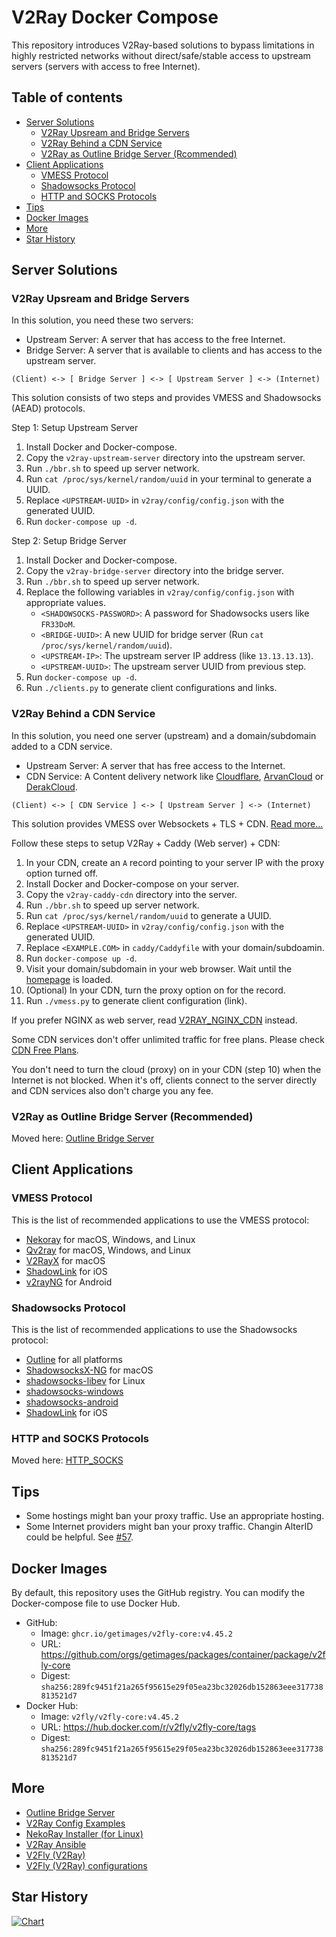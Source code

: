 # V2Ray Docker Compose

This repository introduces V2Ray-based solutions to bypass limitations in highly restricted networks
without direct/safe/stable access to upstream servers (servers with access to free Internet).

## Table of contents

  * [Server Solutions](#server-solutions)
    * [V2Ray Upsream and Bridge Servers](#v2ray-upsream-and-bridge-servers)
    * [V2Ray Behind a CDN Service](#v2ray-behind-a-cdn-service)
    * [V2Ray as Outline Bridge Server (Rcommended)](#v2ray-as-outline-bridge-server)
  * [Client Applications](#client-applications)
    * [VMESS Protocol](#vmess-protocol)
    * [Shadowsocks Protocol](#shadowsocks-protocol)
    * [HTTP and SOCKS Protocols](#http-and-socks-protocols)
  * [Tips](#tips)
  * [Docker Images](#docker-images)
  * [More](#more)
  * [Star History](#star-history)

## Server Solutions

### V2Ray Upsream and Bridge Servers

In this solution, you need these two servers:

* Upstream Server: A server that has access to the free Internet.
* Bridge Server: A server that is available to clients and has access to the upstream server.

```
(Client) <-> [ Bridge Server ] <-> [ Upstream Server ] <-> (Internet)
```

This solution consists of two steps and provides VMESS and Shadowsocks (AEAD) protocols.

Step 1: Setup Upstream Server

1. Install Docker and Docker-compose.
1. Copy the `v2ray-upstream-server` directory into the upstream server.
1. Run ```./bbr.sh``` to speed up server network.
1. Run ```cat /proc/sys/kernel/random/uuid``` in your terminal to generate a UUID.
1. Replace `<UPSTREAM-UUID>` in `v2ray/config/config.json` with the generated UUID.
1. Run `docker-compose up -d`.

Step 2: Setup Bridge Server

1. Install Docker and Docker-compose.
1. Copy the `v2ray-bridge-server` directory into the bridge server.
1. Run ```./bbr.sh``` to speed up server network.
1. Replace the following variables in `v2ray/config/config.json` with appropriate values.
    * `<SHADOWSOCKS-PASSWORD>`: A password for Shadowsocks users like `FR33DoM`.
    * `<BRIDGE-UUID>`: A new UUID for bridge server (Run ```cat /proc/sys/kernel/random/uuid```).
    * `<UPSTREAM-IP>`: The upstream server IP address (like `13.13.13.13`).
    * `<UPSTREAM-UUID>`: The upstream server UUID from previous step.
1. Run `docker-compose up -d`.
1. Run `./clients.py` to generate client configurations and links.

### V2Ray Behind a CDN Service

In this solution, you need one server (upstream) and a domain/subdomain added to a CDN service.

* Upstream Server: A server that has free access to the Internet.
* CDN Service: A Content delivery network like [Cloudflare](//cloudflare.com), [ArvanCloud](//arvancloud.ir) or [DerakCloud](//derak.cloud).

```
(Client) <-> [ CDN Service ] <-> [ Upstream Server ] <-> (Internet)
```

This solution provides VMESS over Websockets + TLS + CDN.
[Read more...](https://guide.v2fly.org/en_US/advanced/wss_and_web.html)

Follow these steps to setup V2Ray + Caddy (Web server) + CDN:

1. In your CDN, create an `A` record pointing to your server IP with the proxy option turned off.
1. Install Docker and Docker-compose on your server.
1. Copy the `v2ray-caddy-cdn` directory into the server.
1. Run ```./bbr.sh``` to speed up server network.
1. Run ```cat /proc/sys/kernel/random/uuid``` to generate a UUID.
1. Replace `<UPSTREAM-UUID>` in `v2ray/config/config.json` with the generated UUID.
1. Replace `<EXAMPLE.COM>` in `caddy/Caddyfile` with your domain/subdoamin.
1. Run `docker-compose up -d`.
1. Visit your domain/subdomain in your web browser.
   Wait until the [homepage](https://github.com/miladrahimi/v2ray-docker-compose/blob/master/v2ray-caddy-cdn/caddy/web/index.html) is loaded.
1. (Optional) In your CDN, turn the proxy option on for the record.
1. Run `./vmess.py` to generate client configuration (link).

If you prefer NGINX as web server, read [V2RAY_NGINX_CDN](docs/V2RAY_NGINX_CDN.md) instead.

Some CDN services don't offer unlimited traffic for free plans.
Please check [CDN Free Plans](https://github.com/miladrahimi/v2ray-docker-compose/discussions/89).

You don't need to turn the cloud (proxy) on in your CDN (step 10) when the Internet is not blocked.
When it's off, clients connect to the server directly and CDN services also don't charge you any fee.

### V2Ray as Outline Bridge Server (Recommended)

Moved here: [Outline Bridge Server](https://github.com/miladrahimi/outline-bridge-server)

## Client Applications

### VMESS Protocol

This is the list of recommended applications to use the VMESS protocol:

* [Nekoray](https://github.com/MatsuriDayo/nekoray/releases) for macOS, Windows, and Linux
* [Qv2ray](https://qv2ray.net) for macOS, Windows, and Linux
* [V2RayX](https://github.com/Cenmrev/V2RayX/releases) for macOS
* [ShadowLink](https://apps.apple.com/us/app/shadowlink-shadowsocks-vpn/id1439686518) for iOS
* [v2rayNG](https://github.com/2dust/v2rayNG) for Android

### Shadowsocks Protocol

This is the list of recommended applications to use the Shadowsocks protocol:

* [Outline](https://getoutline.org/get-started/#step-3) for all platforms
* [ShadowsocksX-NG](https://github.com/shadowsocks/ShadowsocksX-NG/releases) for macOS
* [shadowsocks-libev](https://github.com/shadowsocks/shadowsocks-libev) for Linux
* [shadowsocks-windows](https://github.com/shadowsocks/shadowsocks-windows/releases)
* [shadowsocks-android](https://github.com/shadowsocks/shadowsocks-android/releases)
* [ShadowLink](https://apps.apple.com/us/app/shadowlink-shadowsocks-vpn/id1439686518) for iOS

### HTTP and SOCKS Protocols

Moved here: [HTTP_SOCKS](docs/HTTP_SOCKS.md)

## Tips

* Some hostings might ban your proxy traffic. Use an appropriate hosting.
* Some Internet providers might ban your proxy traffic. Changin AlterID could be helpful.
  See [#57](https://github.com/miladrahimi/v2ray-docker-compose/issues/57).

## Docker Images

By default, this repository uses the GitHub registry.
You can modify the Docker-compose file to use Docker Hub.

* GitHub:
  * Image: ```ghcr.io/getimages/v2fly-core:v4.45.2```
  * URL: https://github.com/orgs/getimages/packages/container/package/v2fly-core
  * Digest: `sha256:289fc9451f21a265f95615e29f05ea23bc32026db152863eee317738813521d7`
* Docker Hub:
  * Image: ```v2fly/v2fly-core:v4.45.2```
  * URL: https://hub.docker.com/r/v2fly/v2fly-core/tags
  * Digest: `sha256:289fc9451f21a265f95615e29f05ea23bc32026db152863eee317738813521d7`

## More

* [Outline Bridge Server](https://github.com/miladrahimi/outline-bridge-server)
* [V2Ray Config Examples](https://github.com/xesina/v2ray-config-examples)
* [NekoRay Installer (for Linux)](https://github.com/ohmydevops/nekoray-installer)
* [V2Ray Ansible](https://github.com/ohmydevops/v2ray-ansible)
* [V2Fly (V2Ray)](https://www.v2fly.org)
* [V2Fly (V2Ray) configurations](https://guide.v2fly.org)


## Star History

[![Chart](https://api.star-history.com/svg?repos=miladrahimi/v2ray-docker-compose)](https://star-history.com/#miladrahimi/v2ray-docker-compose)
